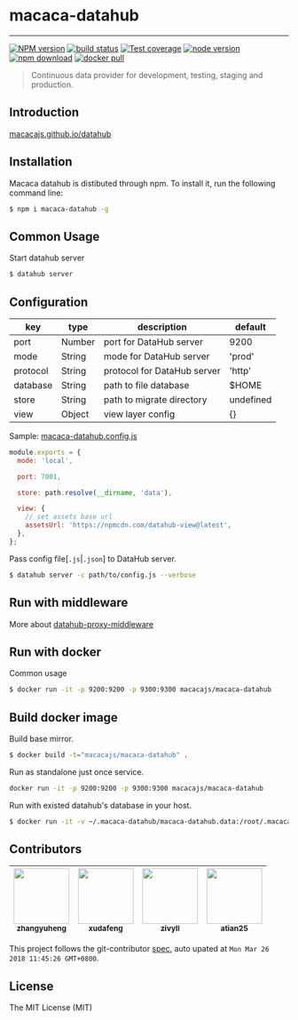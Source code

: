 # macaca-datahub

---

[![NPM version][npm-image]][npm-url]
[![build status][travis-image]][travis-url]
[![Test coverage][coveralls-image]][coveralls-url]
[![node version][node-image]][node-url]
[![npm download][download-image]][download-url]
[![docker pull][docker-image]][docker-url]

[npm-image]: https://img.shields.io/npm/v/macaca-datahub.svg?style=flat-square
[npm-url]: https://npmjs.org/package/macaca-datahub
[travis-image]: https://img.shields.io/travis/macacajs/macaca-datahub.svg?style=flat-square
[travis-url]: https://travis-ci.org/macacajs/macaca-datahub
[coveralls-image]: https://img.shields.io/codecov/c/github/macacajs/macaca-datahub.svg?style=flat-square
[coveralls-url]: https://codecov.io/gh/macacajs/macaca-datahub
[node-image]: https://img.shields.io/badge/node.js-%3E=_8-green.svg?style=flat-square
[node-url]: http://nodejs.org/download/
[download-image]: https://img.shields.io/npm/dm/macaca-datahub.svg?style=flat-square
[download-url]: https://npmjs.org/package/macaca-datahub
[docker-image]: https://img.shields.io/docker/pulls/macacajs/macaca-datahub.svg?style=flat-square
[docker-url]: https://hub.docker.com/r/macacajs/macaca-datahub/

> Continuous data provider for development, testing, staging and production.

## Introduction

[macacajs.github.io/datahub](//macacajs.github.io/datahub)

## Installation

Macaca datahub is distibuted through npm. To install it, run the following command line:

```bash
$ npm i macaca-datahub -g
```

## Common Usage

Start datahub server

```bash
$ datahub server
```

## Configuration

| key          | type     | description                 | default   |
| ------------ | -------- | --------------------------- | --------- |
| port         | Number   | port for DataHub server     | 9200      |
| mode         | String   | mode for DataHub server     | 'prod'    |
| protocol     | String   | protocol for DataHub server | 'http'    |
| database     | String   | path to file database       | $HOME     |
| store        | String   | path to migrate directory   | undefined |
| view         | Object   | view layer config           | {}        |

Sample: [macaca-datahub.config.js](./macaca-datahub.config.js)

```javascript
module.exports = {
  mode: 'local',

  port: 7001,

  store: path.resolve(__dirname, 'data'),

  view: {
    // set assets base url
    assetsUrl: 'https://npmcdn.com/datahub-view@latest',
  },
};
```

Pass config file[`.js`|`.json`] to DataHub server.

```bash
$ datahub server -c path/to/config.js --verbose
```

## Run with middleware

More about [datahub-proxy-middleware](//github.com/macacajs/datahub-proxy-middleware)

## Run with docker

Common usage

```bash
$ docker run -it -p 9200:9200 -p 9300:9300 macacajs/macaca-datahub
```

## Build docker image

Build base mirror.

```bash
$ docker build -t="macacajs/macaca-datahub" .
```

Run as standalone just once service.

```bash
docker run -it -p 9200:9200 -p 9300:9300 macacajs/macaca-datahub
```

Run with existed datahub's database in your host.

```bash
$ docker run -it -v ~/.macaca-datahub/macaca-datahub.data:/root/.macaca-datahub/macaca-datahub.data -p 9200:9200 -p 9300:9300 macacajs/macaca-datahub
```

<!-- GITCONTRIBUTOR_START -->

## Contributors

|[<img src="https://avatars1.githubusercontent.com/u/2139038?v=4" width="100px;"/><br/><sub><b>zhangyuheng</b></sub>](https://github.com/zhangyuheng)<br/>|[<img src="https://avatars1.githubusercontent.com/u/1011681?v=4" width="100px;"/><br/><sub><b>xudafeng</b></sub>](https://github.com/xudafeng)<br/>|[<img src="https://avatars1.githubusercontent.com/u/11460601?v=4" width="100px;"/><br/><sub><b>zivyll</b></sub>](https://github.com/zivyll)<br/>|[<img src="https://avatars2.githubusercontent.com/u/227713?v=4" width="100px;"/><br/><sub><b>atian25</b></sub>](https://github.com/atian25)<br/>
| :---: | :---: | :---: | :---: |


This project follows the git-contributor [spec](https://github.com/xudafeng/git-contributor), auto upated at `Mon Mar 26 2018 11:45:26 GMT+0800`.

<!-- GITCONTRIBUTOR_END -->

## License

The MIT License (MIT)
